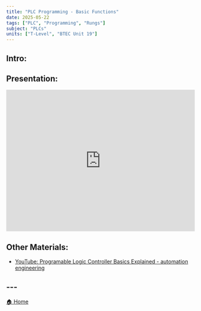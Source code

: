 ```yaml
---
title: "PLC Programming - Basic Functions"
date: 2025-05-22
tags: ["PLC", "Programming", "Rungs"]
subject: "PLCs"
units: ["T-Level", "BTEC Unit 19"]
---
```


## Intro:

## Presentation:

<div style="position: relative; width: 100%; height: 0; padding-top: 75%;">
    <iframe src="https://EngineeringShare.github.io/engineering-hub/presentations/Ladder Logic Functions.pdf" 
        style="position: absolute; top: 0; left: 0; width: 100%; height: 100%; border: none;">
    </iframe>
</div>

## Other Materials:
* [YouTube: Programable Logic Controller Basics Explained - automation engineering](https://youtu.be/uOtdWHMKhnw)

## ---

<a href="https://engineeringshare.github.io/engineering-hub">🏠 Home</a>
